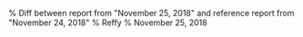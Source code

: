% Diff between report from "November 25, 2018" and reference report from "November 24, 2018"
% Reffy
% November 25, 2018

